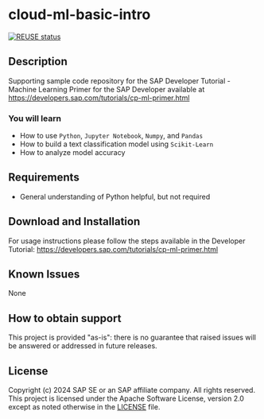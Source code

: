 # cloud-ml-basic-intro

[![REUSE status](https://api.reuse.software/badge/github.com/SAP-samples/cloud-ml-basic-intro)](https://api.reuse.software/info/github.com/SAP-samples/cloud-ml-basic-intro)

## Description

Supporting sample code repository for the SAP Developer Tutorial - Machine Learning Primer for the SAP Developer available at https://developers.sap.com/tutorials/cp-ml-primer.html

### You will learn
  - How to use `Python`, `Jupyter Notebook`, `Numpy`, and `Pandas`
  - How to build a text classification model using `Scikit-Learn`
  - How to analyze model accuracy

## Requirements

 - General understanding of Python helpful, but not required

## Download and Installation

For usage instructions please follow the steps available in the Developer Tutorial: https://developers.sap.com/tutorials/cp-ml-primer.html

## Known Issues

None

## How to obtain support

This project is provided "as-is": there is no guarantee that raised issues will be answered or addressed in future releases.

## License
Copyright (c) 2024 SAP SE or an SAP affiliate company. All rights reserved. This project is licensed under the Apache Software License, version 2.0 except as noted otherwise in the [LICENSE](LICENSES/Apache-2.0.txt) file.
